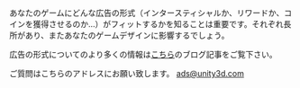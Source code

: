 
#

あなたのゲームにどんな広告の形式（インタースティシャルか、リワードか、コインを獲得させるのか...）がフィットするかを知ることは重要です。それぞれ長所があり、またあなたのゲームデザインに影響するでしょう。

広告の形式についてのより多くの情報は[こちら](http://blogs.unity3d.com/2015/04/15/a-designers-guide-to-using-video-ads/)のブログ記事をご覧下さい。

ご質問はこちらのアドレスにお願い致します。 ads@unity3d.com
